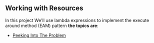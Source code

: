Working with Resources
--------------------------
In this project We'll use lambda expressions to implement the execute around method (EAM) pattern **the topics are**:

* [Peeking Into The Problem](https://github.com/robsonoduarte/java-functional/blob/master/working-with-resources/src/main/java/br/com/mystudies/java/functional/PeekingIntoTheProblem.java)
